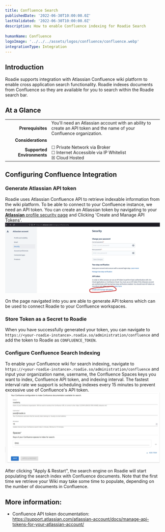 ```yaml
---
title: Confluence Search
publishedDate: '2022-06-30T10:00:00.0Z'
lastValidated: '2022-06-30T10:00:00.0Z'
description: How to enable Confluence indexing for Roadie Search

humanName: Confluence
logoImage: '../../../assets/logos/confluence/confluence.webp'
integrationType: Integration
---
```


## Introduction

Roadie supports integration with Atlassian Confluence wiki platform to enable cross application search functionality. Roadie indexes documents from Confluence so they are available for you to search within the Roadie search bar.

## At a Glance

|                            |                                                                                                                       |
| -------------------------: | --------------------------------------------------------------------------------------------------------------------- |
|          **Prerequisites** | You'll need an Atlassian account with an ability to create an API token and the name of your Confluence organization. |
|         **Considerations** |                                                                                                                       |
| **Supported Environments** | ☐ Private Network via Broker <br /> ☐ Internet Accessible via IP Whitelist <br /> ☒ Cloud Hosted                      |

## Configuring Confluence Integration

### Generate Atlassian API token

Roadie uses Atlassian Confluence API to retrieve indexable information from the wiki platform. To be able to connect to your Confluence instance, we need an API token.
You can create an Atlassian token by navigating to your [**Atlassian** profile security page](https://id.atlassian.com/manage-profile/security) and Clicking 'Create and Manage API Tokens'.
![Creating an Atlassian token](./confluence_api_token_generation.webp)

On the page navigated into you are able to generate API tokens which can be used to connect Roadie to your Confluence workspaces.

### Store Token as a Secret to Roadie

When you have successfully generated your token, you can navigate to `https://<your-roadie-instance>.roadie.so/administration/confluence` and add the token to Roadie as `CONFLUENCE_TOKEN`.

### Configure Confluence Search Indexing

To enable your Confluence wiki for search indexing, navigate to `https://<your-roadie-instance>.roadie.so/administration/confluence` and input your organization name, username, the Confluence Spaces keys you want to index, Confluence API token, and indexing interval. The fastest interval rate we support is scheduling indexes every 15 minutes to prevent excessive use of Confluence's API token.
![Confluence Search Indexing Configuration](./confluence_settings.webp)

After clicking "Apply & Restart", the search engine on Roadie will start populating the search index with Confluence documents. Note that the first time we retrieve your Wiki may take some time to populate, depending on the number of documents in Confluence.

## More information:

- Confluence API token documentation: https://support.atlassian.com/atlassian-account/docs/manage-api-tokens-for-your-atlassian-account/
